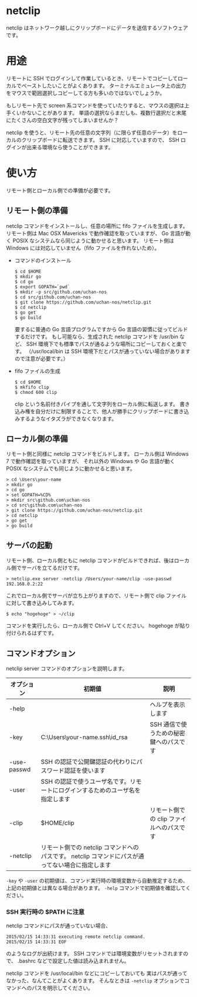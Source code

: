 # netclip
netclip はネットワーク越しにクリップボードにデータを送信するソフトウェアです。

# 用途
リモートに SSH でログインして作業しているとき、リモートでコピーしてローカルでペーストしたいことがよくあります。
ターミナルエミュレータ上の出力をマウスで範囲選択しコピーしてる方も多いのではないでしょうか。

もしリモート先で screen 系コマンドを使っていたりすると、マウスの選択は上手くいかないことがあります。
単語の選択ならまだしも、複数行選択だと末尾にたくさんの空白文字が残ってしまいませんか？

netclip を使うと、リモート先の任意の文字列（に限らず任意のデータ）をローカルのクリップボードに転送できます。
SSH に対応していますので、 SSH ログインが出来る環境なら使うことができます。

# 使い方
リモート側とローカル側での準備が必要です。

## リモート側の準備
netclip コマンドをインストールし、任意の場所に fifo ファイルを生成します。
リモート側は Mac OSX Mavericks で動作確認を取っていますが、
Go 言語が動く POSIX なシステムなら同じように動かせると思います。
リモート側は Windows には対応していません（fifo ファイルを作れないため）。

- コマンドのインストール  

  ```
  $ cd $HOME
  $ mkdir go
  $ cd go
  $ export GOPATH=`pwd`
  $ mkdir -p src/github.com/uchan-nos
  $ cd src/github.com/uchan-nos
  $ git clone https://github.com/uchan-nos/netclip.git
  $ cd netclip
  $ go get
  $ go build
  ```
  
  要するに普通の Go 言語プログラムですから Go 言語の習慣に従ってビルドするだけです。
  もし可能なら、生成された netclip コマンドを /usr/bin など、
  SSH 環境下でも標準でパスが通るような場所にコピーしておくと楽です。
  （/usr/local/bin は SSH 環境下だとパスが通っていない場合がありますので注意が必要です。）

- fifo ファイルの生成  

  ```
  $ cd $HOME
  $ mkfifo clip
  $ chmod 600 clip
  ```
  
  clip という名前付きパイプを通して文字列をローカル側に転送します。
  書き込み権を自分だけに制限することで、他人が勝手にクリップボードに書き込みするようなイタズラができなくなります。
  
## ローカル側の準備
リモート側と同様に netclip コマンドをビルドします。
ローカル側は Windows 7 で動作確認を取っていますが、
それ以外の Windows や Go 言語が動く POSIX なシステムでも同じように動かせると思います。

  ```
  > cd \Users\your-name
  > mkdir go
  > cd go
  > set GOPATH=%CD%
  > mkdir src\github.com\uchan-nos
  > cd src\github.com\uchan-nos
  > git clone https://github.com/uchan-nos/netclip.git
  > cd netclip
  > go get
  > go build
  ```

## サーバの起動
リモート側、ローカル側ともに netclip コマンドがビルドできれば、後はローカル側でサーバを立てるだけです。

```
> netclip.exe server -netclip /Users/your-name/clip -use-passwd 192.168.0.2:22
```

これでローカル側でサーバが立ち上がりますので、リモート側で clip ファイルに対して書き込みしてみます。

```
$ echo "hogehoge" > ~/clip
```

コマンドを実行したら、ローカル側で Ctrl+V してください。 hogehoge が貼り付けられるはずです。

## コマンドオプション
netclip server コマンドのオプションを説明します。

| オプション | 初期値 | 説明 |
|------------|--------|------|
| -help | | ヘルプを表示します |
| -key <path> | C:\Users\your-name\.ssh\id_rsa | SSH 通信で使うための秘密鍵へのパスです |
| -use-passwd | SSH の認証で公開鍵認証の代わりにパスワード認証を使います |
| -user <name> | SSH の認証で使うユーザ名です。リモートにログインするためのユーザ名を指定します |
| -clip <path> | $HOME/clip | リモート側での clip ファイルへのパスです |
| -netclip <path> | リモート側での netclip コマンドへのパスです。 netclip コマンドにパスが通ってない場合に指定します |

`-key` や `-user` の初期値は、コマンド実行時の環境変数から自動推定するため、
上記の初期値とは異なる場合があります。
`-help` コマンドで初期値を確認してください。

### SSH 実行時の $PATH に注意
netclip コマンドにパスが通っていない場合、

```
2015/02/15 14:33:31 executing remote netclip command.
2015/02/15 14:33:31 EOF
```

のようなログが出続けます。
SSH コマンドでは環境変数がリセットされますので、
.bashrc などで設定した値は読み込まれません。

netclip コマンドを /usr/local/bin などにコピーしておいても
実はパスが通ってなかった、なんてことがよくあります。
そんなときは `-netclip` オプションでコマンドへのパスを明示してください。
